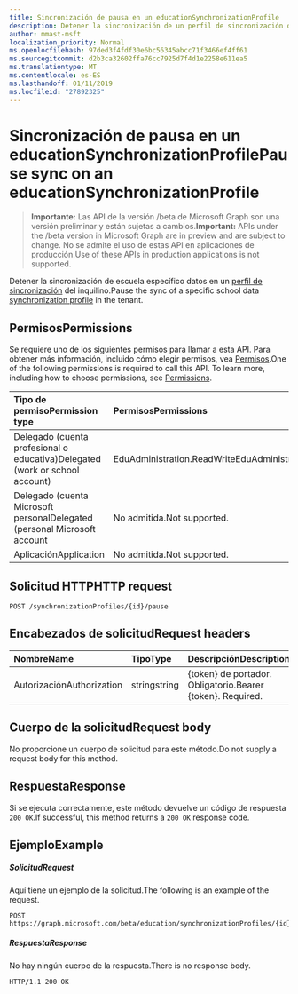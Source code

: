 ```yaml
---
title: Sincronización de pausa en un educationSynchronizationProfile
description: Detener la sincronización de un perfil de sincronización de datos de school específicos en el inquilino.
author: mmast-msft
localization_priority: Normal
ms.openlocfilehash: 97ded3f4fdf30e6bc56345abcc71f3466ef4ff61
ms.sourcegitcommit: d2b3ca32602ffa76cc7925d7f4d1e2258e611ea5
ms.translationtype: MT
ms.contentlocale: es-ES
ms.lasthandoff: 01/11/2019
ms.locfileid: "27892325"
---
```

# <a name="pause-sync-on-an-educationsynchronizationprofile"></a><span data-ttu-id="173c2-103">Sincronización de pausa en un educationSynchronizationProfile</span><span class="sxs-lookup"><span data-stu-id="173c2-103">Pause sync on an educationSynchronizationProfile</span></span>

> <span data-ttu-id="173c2-104">**Importante:** Las API de la versión /beta de Microsoft Graph son una versión preliminar y están sujetas a cambios.</span><span class="sxs-lookup"><span data-stu-id="173c2-104">**Important:** APIs under the /beta version in Microsoft Graph are in preview and are subject to change.</span></span> <span data-ttu-id="173c2-105">No se admite el uso de estas API en aplicaciones de producción.</span><span class="sxs-lookup"><span data-stu-id="173c2-105">Use of these APIs in production applications is not supported.</span></span>

<span data-ttu-id="173c2-106">Detener la sincronización de escuela específico datos en un [perfil de sincronización](../resources/educationsynchronizationprofile.md) del inquilino.</span><span class="sxs-lookup"><span data-stu-id="173c2-106">Pause the sync of a specific school data [synchronization profile](../resources/educationsynchronizationprofile.md) in the tenant.</span></span>

## <a name="permissions"></a><span data-ttu-id="173c2-107">Permisos</span><span class="sxs-lookup"><span data-stu-id="173c2-107">Permissions</span></span>
<span data-ttu-id="173c2-p102">Se requiere uno de los siguientes permisos para llamar a esta API. Para obtener más información, incluido cómo elegir permisos, vea [Permisos](/graph/permissions-reference).</span><span class="sxs-lookup"><span data-stu-id="173c2-p102">One of the following permissions is required to call this API. To learn more, including how to choose permissions, see [Permissions](/graph/permissions-reference).</span></span>

| <span data-ttu-id="173c2-110">Tipo de permiso</span><span class="sxs-lookup"><span data-stu-id="173c2-110">Permission type</span></span> | <span data-ttu-id="173c2-111">Permisos</span><span class="sxs-lookup"><span data-stu-id="173c2-111">Permissions</span></span> |
|:-----------|:----------|
| <span data-ttu-id="173c2-112">Delegado (cuenta profesional o educativa)</span><span class="sxs-lookup"><span data-stu-id="173c2-112">Delegated (work or school account)</span></span> | <span data-ttu-id="173c2-113">EduAdministration.ReadWrite</span><span class="sxs-lookup"><span data-stu-id="173c2-113">EduAdministration.ReadWrite</span></span> |
|<span data-ttu-id="173c2-114">Delegado (cuenta Microsoft personal</span><span class="sxs-lookup"><span data-stu-id="173c2-114">Delegated (personal Microsoft account</span></span>|<span data-ttu-id="173c2-115">No admitida.</span><span class="sxs-lookup"><span data-stu-id="173c2-115">Not supported.</span></span>|
|<span data-ttu-id="173c2-116">Aplicación</span><span class="sxs-lookup"><span data-stu-id="173c2-116">Application</span></span>|<span data-ttu-id="173c2-117">No admitida.</span><span class="sxs-lookup"><span data-stu-id="173c2-117">Not supported.</span></span>|

## <a name="http-request"></a><span data-ttu-id="173c2-118">Solicitud HTTP</span><span class="sxs-lookup"><span data-stu-id="173c2-118">HTTP request</span></span>
<!-- { "blockType": "ignored" } -->
```http
POST /synchronizationProfiles/{id}/pause
```

## <a name="request-headers"></a><span data-ttu-id="173c2-119">Encabezados de solicitud</span><span class="sxs-lookup"><span data-stu-id="173c2-119">Request headers</span></span>
| <span data-ttu-id="173c2-120">Nombre</span><span class="sxs-lookup"><span data-stu-id="173c2-120">Name</span></span>       | <span data-ttu-id="173c2-121">Tipo</span><span class="sxs-lookup"><span data-stu-id="173c2-121">Type</span></span> | <span data-ttu-id="173c2-122">Descripción</span><span class="sxs-lookup"><span data-stu-id="173c2-122">Description</span></span>|
|:-----------|:------|:----------|
| <span data-ttu-id="173c2-123">Autorización</span><span class="sxs-lookup"><span data-stu-id="173c2-123">Authorization</span></span>  | <span data-ttu-id="173c2-124">string</span><span class="sxs-lookup"><span data-stu-id="173c2-124">string</span></span>  | <span data-ttu-id="173c2-p103">{token} de portador. Obligatorio.</span><span class="sxs-lookup"><span data-stu-id="173c2-p103">Bearer {token}. Required.</span></span>  |

## <a name="request-body"></a><span data-ttu-id="173c2-127">Cuerpo de la solicitud</span><span class="sxs-lookup"><span data-stu-id="173c2-127">Request body</span></span>
<span data-ttu-id="173c2-128">No proporcione un cuerpo de solicitud para este método.</span><span class="sxs-lookup"><span data-stu-id="173c2-128">Do not supply a request body for this method.</span></span>
## <a name="response"></a><span data-ttu-id="173c2-129">Respuesta</span><span class="sxs-lookup"><span data-stu-id="173c2-129">Response</span></span>
<span data-ttu-id="173c2-130">Si se ejecuta correctamente, este método devuelve un código de respuesta `200 OK`.</span><span class="sxs-lookup"><span data-stu-id="173c2-130">If successful, this method returns a `200 OK` response code.</span></span>

## <a name="example"></a><span data-ttu-id="173c2-131">Ejemplo</span><span class="sxs-lookup"><span data-stu-id="173c2-131">Example</span></span>
##### <a name="request"></a><span data-ttu-id="173c2-132">Solicitud</span><span class="sxs-lookup"><span data-stu-id="173c2-132">Request</span></span>
<span data-ttu-id="173c2-133">Aquí tiene un ejemplo de la solicitud.</span><span class="sxs-lookup"><span data-stu-id="173c2-133">The following is an example of the request.</span></span>
<!-- {
  "blockType": "request",
  "name": "post_synchronizationProfile_pause"
}-->
```http
POST https://graph.microsoft.com/beta/education/synchronizationProfiles/{id}/pause
```

##### <a name="response"></a><span data-ttu-id="173c2-134">Respuesta</span><span class="sxs-lookup"><span data-stu-id="173c2-134">Response</span></span>

<span data-ttu-id="173c2-135">No hay ningún cuerpo de la respuesta.</span><span class="sxs-lookup"><span data-stu-id="173c2-135">There is no response body.</span></span>

<!-- {
  "blockType": "response",
  "name": "post_synchronizationProfile_pause"
}-->
```
HTTP/1.1 200 OK
```
